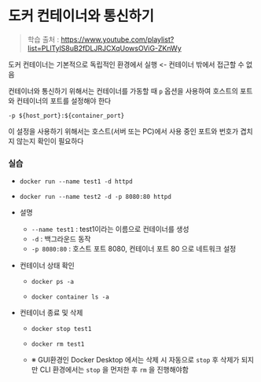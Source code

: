 # 도커 컨테이너와 통신하기

> 학습 출처 : https://www.youtube.com/playlist?list=PLlTylS8uB2fDLJRJCXqUowsOViG-ZKnWy

도커 컨테이너는 기본적으로 독립적인 환경에서 실행 <- 컨테이너 밖에서 접근할 수 없음

컨테이너와 통신하기 위해서는 컨테이너를 가동할 때 `p` 옵션을 사용하여 호스트의 포트와 컨테이너의 포트를 설정해야 한다

`-p ${host_port}:${container_port}`

이 설정을 사용하기 위해서는 호스트(서버 또는 PC)에서 사용 중인 포트와 번호가 겹치지 않는지 확인이 필요하다

### 실습

- `docker run --name test1 -d httpd`
  
- `docker run --name test2 -d -p 8080:80 httpd`

- 설명

    - `--name test1` : test1이라는 이름으로 컨테이너를 생성
    - `-d` : 백그라운드 동작
    - `-p 8080:80` : 호스트 포트 8080, 컨테이너 포트 80 으로 네트워크 설정
 
- 컨테이너 상태 확인

    - `docker ps -a`

    - `docker container ls -a`
 
- 컨테이너 종료 및 삭제

    - `docker stop test1`
 
    - `docker rm test1`
 
    - ※ GUI환경인 Docker Desktop 에서는 삭제 시 자동으로 `stop` 후 삭제가 되지만 CLI 환경에서는 `stop` 을 먼저한 후 `rm` 을 진행해야함
